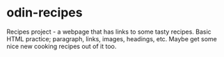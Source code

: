 # odin-recipes

Recipes project - a webpage that has links to some tasty recipes.
Basic HTML practice; paragraph, links, images, headings, etc. Maybe get some nice new cooking recipes out of it too.